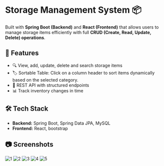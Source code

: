 # Storage Management System 📦  

Built with **Spring Boot (Backend)** and **React (Frontend)** that allows users to manage storage items efficiently with full **CRUD (Create, Read, Update, Delete) operations**.

## 🚀 Features  
- 🔍 View, add, update, delete and search storage items  
- 🏷 Sortable Table: Click on a column header to sort items dynamically based on the selected category.
- 🔄 REST API with structured endpoints
- 📊 Track inventory changes in time

## 🛠 Tech Stack  
- **Backend:** Spring Boot, Spring Data JPA, MySQL  
- **Frontend:** React, bootstrap   

## 📷 Screenshots  
![1](https://github.com/user-attachments/assets/1d99df0f-8f49-475d-b7e3-9a89bdccc54a)
![2](https://github.com/user-attachments/assets/de716d98-0df6-413e-ab73-cabbdf4b7c45)
![3](https://github.com/user-attachments/assets/27df5802-0c74-4c3c-a464-0c4ea482227b)
![4](https://github.com/user-attachments/assets/7eee1d7a-6a53-43b4-99e2-a3b4aa67054e)
![5](https://github.com/user-attachments/assets/09e4ef44-1c7b-4d59-bc7e-cd16c88fd784)
